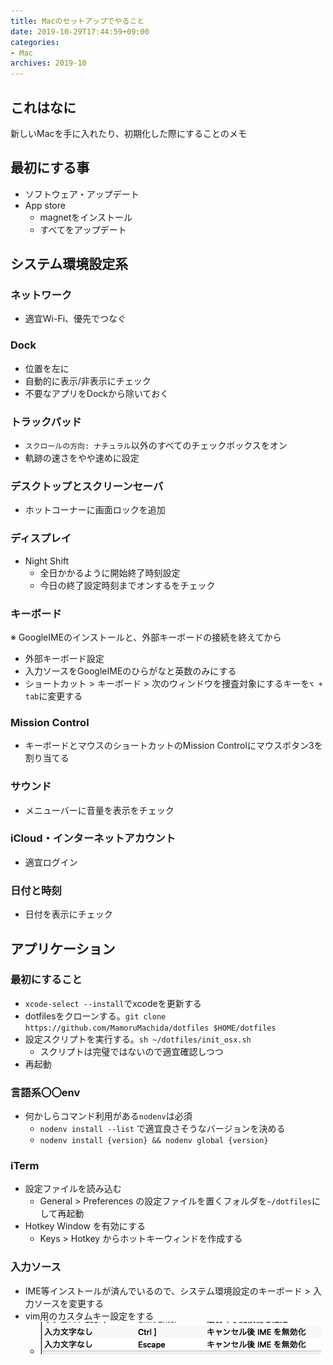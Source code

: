 ```yaml
---
title: Macのセットアップでやること
date: 2019-10-29T17:44:59+09:00
categories: 
- Mac
archives: 2019-10
---
```


## これはなに

新しいMacを手に入れたり、初期化した際にすることのメモ

## 最初にする事

- ソフトウェア・アップデート
- App store
  - magnetをインストール
  - すべてをアップデート

## システム環境設定系

### ネットワーク

- 適宜Wi-Fi、優先でつなぐ

### Dock

- 位置を左に
- 自動的に表示/非表示にチェック
- 不要なアプリをDockから除いておく

### トラックパッド

- `スクロールの方向: ナチュラル`以外のすべてのチェックボックスをオン
- 軌跡の速さをやや速めに設定

### デスクトップとスクリーンセーバ

- ホットコーナーに画面ロックを追加

### ディスプレイ

- Night Shift
  - 全日かかるように開始終了時刻設定
  - 今日の終了設定時刻までオンするをチェック

### キーボード

※ GoogleIMEのインストールと、外部キーボードの接続を終えてから

- 外部キーボード設定
- 入力ソースをGoogleIMEのひらがなと英数のみにする
- ショートカット > キーボード > 次のウィンドウを捜査対象にするキーを`⌥ + tab`に変更する

### Mission Control

- キーボードとマウスのショートカットのMission Controlにマウスボタン3を割り当てる

### サウンド

- メニューバーに音量を表示をチェック

### iCloud・インターネットアカウント

- 適宜ログイン

### 日付と時刻

- 日付を表示にチェック

## アプリケーション

### 最初にすること

- `xcode-select --install`でxcodeを更新する
- dotfilesをクローンする。`git clone https://github.com/MamoruMachida/dotfiles $HOME/dotfiles`
- 設定スクリプトを実行する。`sh ~/dotfiles/init_osx.sh`
  - スクリプトは完璧ではないので適宜確認しつつ
- 再起動

### 言語系〇〇env

- 何かしらコマンド利用がある`nodenv`は必須
  - `nodenv install --list` で適宜良さそうなバージョンを決める
  - `nodenv install {version} && nodenv global {version}`

### iTerm

- 設定ファイルを読み込む
  - General > Preferences の設定ファイルを置くフォルダを`~/dotfiles`にして再起動
- Hotkey Window を有効にする
  - Keys > Hotkey からホットキーウィンドを作成する

### 入力ソース

- IME等インストールが済んでいるので、システム環境設定のキーボード > 入力ソースを変更する
- vim用のカスタムキー設定をする
  - ![GoogleIMEのカスタムキー設定](/img/2019-10-29-22-09-59.png)
